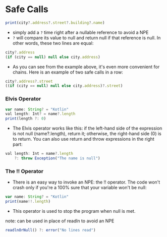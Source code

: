 # Safe Calls
```js
print(city?.address?.street?.building?.name)
```
- simply add a `?` time right after a nullable reference to avoid a NPE
- `?` will compare its value to null and return null if that reference is null. In other words, these two lines are equal:
```js
city?.address
(if (city == null) null else city.address)
```
- As you can see from the example above, it's even more convenient for chains. Here is an example of two safe calls in a row:
```js
city?.address?.street
((if (city == null) null else city.address)?.street)
```

### Elvis Operator
```js
var name: String? = "Kotlin"
val length: Int? = name?.length
print(length ?: 0)
```
- The Elvis operator works like this: if the left-hand side of the expression is not null (name?.length), return it; otherwise, the right-hand side (0) is to return. You can also use return and throw expressions in the right part:
```js
val length: Int = name?.length
    ?: throw Exception("The name is null")
```

### The !! Operator
- There is an easy way to invoke an NPE: the !! operator. The code won't crash only if you're a 100% sure that your variable won't be null:
```js
var name: String? = "Kotlin"
print(name!!.length)
```
- This operator is used to stop the program when null is met.


note:
can be used in place of readln to avoid an NPE
```js
readlnOrNull() ?: error("No lines read")
```
